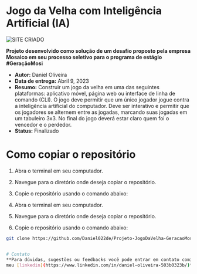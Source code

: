 # Jogo da Velha com Inteligência Artificial (IA)
![SITE CRIADO](https://storage.googleapis.com/imagens_desafio/Captura%20de%20tela%20de%202023-04-07%2016-24-34.png)


**Projeto desenvolvido como solução de um desafio proposto pela empresa Mosaico em seu processo seletivo para o programa de estágio #GeraçãoMosi**

 - **Autor:** Daniel Oliveira
 - **Data de entrega:** Abril 9, 2023
 - **Resumo:** Construir um jogo da velha em uma das seguintes plataformas: aplicativo
móvel, página web ou interface de linha de comando (CLI).
O jogo deve permitir que um único jogador jogue contra a inteligência artificial do
computador. Deve ser interativo e permitir que os jogadores se alternem entre as
jogadas, marcando suas jogadas em um tabuleiro 3x3. No final do jogo deverá estar claro
quem foi o vencedor e o perdedor.   
 - **Status:** Finalizado

# Como copiar o repositório

1. Abra o terminal em seu computador.
2. Navegue para o diretório onde deseja copiar o repositório.
3. Copie o repositório usando o comando abaixo:

1. Abra o terminal em seu computador.
2. Navegue para o diretório onde deseja copiar o repositório.
3. Copie o repositório usando o comando abaixo:

```bash
git clone https://github.com/Daniel022de/Projeto-JogoDaVelha-GeracaoMosi.git ´´´


# Contato 
**Para dúvidas, sugestões ou feedbacks você pode entrar em contato comigo atráves do  
meu [linkedin](https://www.linkedin.com/in/daniel-oliveira-503b0323b/)** ou email ddololiveira@gmail.com
